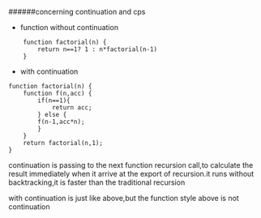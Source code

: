 ######concerning continuation and cps
* function without continuation
```
	function factorial(n) {
		return n==1? 1 : n*factorial(n-1)
	}
```
* with continuation
```
function factorial(n) {
	function f(n,acc) {
		if(n==1){
			return acc;
		} else {
		f(n-1,acc*n);
		}
	}
	return factorial(n,1);
}
```
continuation is passing to the next function recursion call,to calculate the result immediately when it arrive at the export of recursion.it runs without backtracking,it is faster than the traditional recursion


with continuation is just like above,but the function style above is not
continuation
